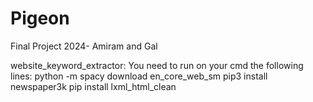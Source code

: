 # Pigeon
Final Project 2024- Amiram and Gal

website_keyword_extractor:
You need to run on your cmd the following lines:
python -m spacy download en_core_web_sm
pip3 install newspaper3k
pip install lxml_html_clean